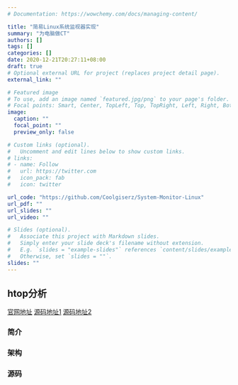 ```yaml
---
# Documentation: https://wowchemy.com/docs/managing-content/

title: "简易Linux系统监视器实现"
summary: "为电脑做CT"
authors: []
tags: []
categories: []
date: 2020-12-21T20:27:11+08:00
draft: true
# Optional external URL for project (replaces project detail page).
external_link: ""

# Featured image
# To use, add an image named `featured.jpg/png` to your page's folder.
# Focal points: Smart, Center, TopLeft, Top, TopRight, Left, Right, BottomLeft, Bottom, BottomRight.
image:
  caption: ""
  focal_point: ""
  preview_only: false

# Custom links (optional).
#   Uncomment and edit lines below to show custom links.
# links:
# - name: Follow
#   url: https://twitter.com
#   icon_pack: fab
#   icon: twitter

url_code: "https://github.com/Coolgiserz/System-Monitor-Linux"
url_pdf: ""
url_slides: ""
url_video: ""

# Slides (optional).
#   Associate this project with Markdown slides.
#   Simply enter your slide deck's filename without extension.
#   E.g. `slides = "example-slides"` references `content/slides/example-slides.md`.
#   Otherwise, set `slides = ""`.
slides: ""
---
```


## htop分析
[官网地址](https://htop.dev) [源码地址1](https://github.com/hishamhm/htop) [源码地址2](https://github.com/htop-dev/htop/)
### 简介
### 架构
### 源码
